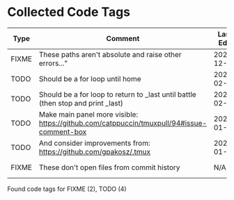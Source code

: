 # Collected Code Tags

| Type   | Comment                                                                                   | Last Edit   | Source File                                                                                                                                                                         |
|--------|-------------------------------------------------------------------------------------------|-------------|-------------------------------------------------------------------------------------------------------------------------------------------------------------------------------------|
| FIXME  | These paths aren't absolute and raise other errors..."                                    | 2022-12-12  | [dot_config/my_config/private_cli_tools.sh:37](https://github.com/KyleKing/dotfiles/blame/c84074aed23f598a42083cf42bab5fe78acf8c15/dot_config/my_config/private_cli_tools.sh#L28)   |
| TODO   | Should be a for loop until home                                                           | 2024-02-23  | [dot_config/my_config/private_cli_tools.sh:101](https://github.com/KyleKing/dotfiles/blame/6ce3a156f595cc6ea6e525e1ba403ed04c9ce694/dot_config/my_config/private_cli_tools.sh#L101) |
| TODO   | Should be a for loop to return to _last until battle (then stop and print _last)          | 2024-02-23  | [dot_config/my_config/private_cli_tools.sh:105](https://github.com/KyleKing/dotfiles/blame/6ce3a156f595cc6ea6e525e1ba403ed04c9ce694/dot_config/my_config/private_cli_tools.sh#L105) |
| TODO   | Make main panel more visible: https://github.com/catppuccin/tmuxpull/94#issue-comment-box | 2024-01-31  | [dot_tmux.conf:69](https://github.com/KyleKing/dotfiles/blame/15f4b701546428a1ccdf5521363f2b3a15d59cac/dot_tmux.conf#L69)                                                           |
| TODO   | And consider improvements from: https://github.com/gpakosz/.tmux                          | 2024-01-31  | [dot_tmux.conf:108](https://github.com/KyleKing/dotfiles/blame/15f4b701546428a1ccdf5521363f2b3a15d59cac/dot_tmux.conf#L108)                                                         |
| FIXME  | These don't open files from commit history                                                | N/A         | private_Library/private_Application Support/lazygit/config.yml:29                                                                                                                   |

Found code tags for FIXME (2), TODO (4)

<!-- calcipy_skip_tags -->
